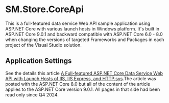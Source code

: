 # SM.Store.CoreApi
This is a full-featured data service Web API sample application using ASP.NET Core with various launch hosts in Windows platform. It's built in ASP.NET Core 9.0.1 and backward compatible with ASP.NET Core 6.0 - 8.0 when changing the versions of targeted Frameworks and Packages in each project of the Visual Studio solution.  

## Application Settings
See the details this article [A Full-featured ASP.NET Core Data Service Web API with Launch Hosts of IIS, IIS Express, and HTTP.sys](https://www.codeproject.com/Articles/5387581/A-Full-featured-ASP.NET-Core-Data-Service-Web-API-).The article was posted with the ASP.NET Core 8.0 but all of the content of the article applies to the ASP.NET Core version 9.0.1. All pages in that side had been read only since Q4 2024.
